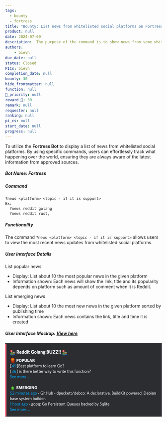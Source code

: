 ```yaml
---
tags: 
  - bounty
  - fortress
title: "Bounty: List news from whitelisted social platforms on Fortress Bot"
product: null
date: 2024-07-09
description:  The purpose of the command is to show news from some whitelisted social such as Reddit, lobste.rs, etc. 
authors: 
    - bievh
due_date: null
status: Closed
PICs: bievh
completion_date: null
bounty: 30
hide_frontmatter: null
function: null
🔺_priority: null
reward_🧊: 30
remark: null
requester: null
ranking: null
pi_cs: null
start_date: null
progress: null
---
```

To utilize the **Fortress Bot** to display a list of news from whitelisted social platforms. By using specific commands, users can effortlessly track what happening over the world, ensuring they are always aware of the latest information from approved sources.

##### Bot Name: **Fortress**

##### Command
```
?news <platform> <topic - if it is support>
Ex: 
  ?news reddit golang
  ?news reddit rust,
```
##### Functionality
The command `?news <platform> <topic - if it is support>` allows users to view the most recent news updates from whitelisted social platforms.

##### User Interface Details
List popular news
- Display: List about 10 the most popular news in the given platform
- Information shown: Each news will show the link, title and its popularity depends on platform such as amount of comment when it is Reddit.

List emerging news
- Display: List about 10 the most new news in the given platform sorted by publishing time
- Information shown: Each news contains the link, title and time it is created

##### User Interface Mockup: [View here](https://share.discohook.app/go/lvb3qvbx)
![](assets/news.png)
